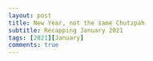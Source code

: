 ```yaml
---
layout: post
title: New Year, not the same Chutzpah
subtitle: Recapping January 2021
tags: [2021][January]
comments: true
---
```

